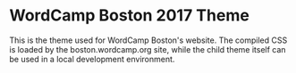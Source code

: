 WordCamp Boston 2017 Theme
==========================

This is the theme used for WordCamp Boston's website. The compiled CSS is loaded by the boston.wordcamp.org site, while the child theme itself can be used in a local development environment.